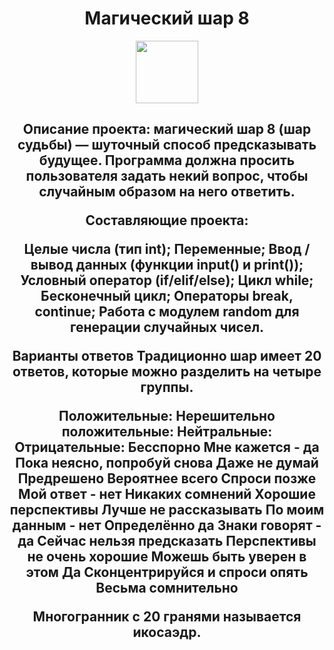 <div id="header" align="center">
<h1>
Магический шар 8

</h1>
</div>

<div id="header" align="center">
  <img src="https://media.giphy.com/media/KAq5w47R9rmTuvWOWa/giphy.gif" width="100">
</div>
<div id="header" align="center">
<h2>

Описание проекта: магический шар 8 (шар судьбы) — шуточный способ предсказывать будущее. Программа должна просить пользователя задать некий вопрос, чтобы случайным образом на него ответить.

Составляющие проекта:

Целые числа (тип int);
Переменные;
Ввод / вывод данных (функции input() и print());
Условный оператор (if/elif/else);
Цикл while;
Бесконечный цикл;
Операторы break, continue;
Работа с модулем random для генерации случайных чисел.

Варианты ответов
Традиционно шар имеет 20 ответов, которые можно разделить на четыре группы.

Положительные:               Нерешительно положительные:              Нейтральные:                                  Отрицательные:
Бесспорно	                   Мне кажется - да	                        Пока неясно, попробуй снова                   Даже не думай
Предрешено	                 Вероятнее всего	                        Спроси позже	                                Мой ответ - нет
Никаких сомнений             Хорошие перспективы	                    Лучше не рассказывать                         По моим данным - нет
Определённо да	             Знаки говорят - да	                     Сейчас нельзя предсказать                      Перспективы не очень хорошие
Можешь быть уверен в этом    Да	                                     Сконцентрируйся и спроси опять	                Весьма сомнительно


Многогранник с 20 гранями называется икосаэдр.

</h2>
</div>

<div id="header" align="center">

</div>
